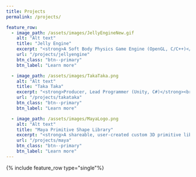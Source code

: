 ```yaml
---
title: Projects
permalink: /projects/

feature_row:
  - image_path: /assets/images/JellyEngineNew.gif
    alt: "Alt text"
    title: "Jelly Engine"
    excerpt: "<strong>A Soft Body Physics Game Engine (OpenGL, C/C++)</strong><br><br>As my graduation thesis, I created a Game Engine which specializes in simulating soft body physics from scratch in C/C++. I designed the Engine's architecture so that it could build game projects using CMake, and created its 'Toybox' demo, which showcases different mesh soft bodies inside a Cornell Box with a custom GLSL shader I call 'gummy shader'."
    url: "/projects/jellyengine"
    btn_class: "btn--primary"
    btn_label: "Learn more"

  - image_path: /assets/images/TakaTaka.png
    alt: "Alt text"
    title: "Taka Taka"
    excerpt: "<strong>Producer, Lead Programmer (Unity, C#)</strong><br><br>I shipped a rhythm game on Steam titled 'Taka Taka' where I led a talented team of 8 developers in disciplines such as art, sound design, music composition and programming. The project started as a submission for Global Game Jam 2022, but became a 2-year fully produced game title which stands at over 200 sales on Steam, and has been featured in 'New & Trending' and 'Top Sellers' categories multiple times."
    url: "/projects/takataka"
    btn_class: "btn--primary"
    btn_label: "Learn more"

  - image_path: /assets/images/MayaLogo.png
    alt: "Alt text"
    title: "Maya Primitive Shape Library"
    excerpt: "<strong>A shareable, user-created custom 3D primitive library (PyQT, MEL)</strong><br><br>In progress ..."
    url: "/projects/maya"
    btn_class: "btn--primary"
    btn_label: "Learn more"
---
```


{% include feature_row type="single"%}
